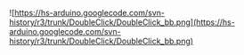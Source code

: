 ![https://hs-arduino.googlecode.com/svn-history/r3/trunk/DoubleClick/DoubleClick_bb.png](https://hs-arduino.googlecode.com/svn-history/r3/trunk/DoubleClick/DoubleClick_bb.png)